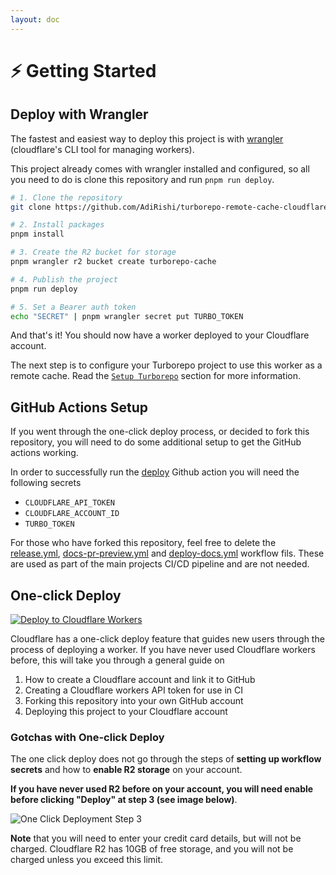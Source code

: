 ```yaml
---
layout: doc
---
```


# ⚡️ Getting Started

## Deploy with Wrangler

The fastest and easiest way to deploy this project is with [wrangler](https://developers.cloudflare.com/workers/wrangler/) (cloudflare's CLI tool for managing workers).

This project already comes with wrangler installed and configured, so all you need to do is clone this repository and run `pnpm run deploy`.

```sh
# 1. Clone the repository
git clone https://github.com/AdiRishi/turborepo-remote-cache-cloudflare.git

# 2. Install packages
pnpm install

# 3. Create the R2 bucket for storage
pnpm wrangler r2 bucket create turborepo-cache

# 4. Publish the project
pnpm run deploy

# 5. Set a Bearer auth token
echo "SECRET" | pnpm wrangler secret put TURBO_TOKEN
```

And that's it! You should now have a worker deployed to your Cloudflare account.

The next step is to configure your Turborepo project to use this worker as a remote cache. Read the [`Setup Turborepo`](/introduction/setup-turborepo) section for more information.

## GitHub Actions Setup

If you went through the one-click deploy process, or decided to fork this repository, you will need to do some additional setup to get the GitHub actions working.

In order to successfully run the [deploy](https://github.com/AdiRishi/turborepo-remote-cache-cloudflare/blob/master/.github/workflows/deploy.yml) Github action you will need the following secrets

-   `CLOUDFLARE_API_TOKEN`
-   `CLOUDFLARE_ACCOUNT_ID`
-   `TURBO_TOKEN`

For those who have forked this repository, feel free to delete the [release.yml](https://github.com/AdiRishi/turborepo-remote-cache-cloudflare/blob/master/.github/workflows/release.yml), [docs-pr-preview.yml](https://github.com/AdiRishi/turborepo-remote-cache-cloudflare/blob/master/.github/workflows/docs-pr-preview.yml) and [deploy-docs.yml](https://github.com/AdiRishi/turborepo-remote-cache-cloudflare/blob/master/.github/workflows/deploy-docs.yml) workflow fils. These are used as part of the main projects CI/CD pipeline and are not needed.

## One-click Deploy

[![Deploy to Cloudflare Workers](https://deploy.workers.cloudflare.com/button)](https://deploy.workers.cloudflare.com/?url=https://github.com/AdiRishi/turborepo-remote-cache-cloudflare)

Cloudflare has a one-click deploy feature that guides new users through the process of deploying a worker. If you have never used Cloudflare workers before, this will take you through a general guide on

1. How to create a Cloudflare account and link it to GitHub
2. Creating a Cloudflare workers API token for use in CI
3. Forking this repository into your own GitHub account
4. Deploying this project to your Cloudflare account

### Gotchas with One-click Deploy

The one click deploy does not go through the steps of **setting up workflow secrets** and how to **enable R2 storage** on your account.

**If you have never used R2 before on your account, you will need enable before clicking "Deploy" at step 3 (see image below)**.

![One Click Deployment Step 3](https://public-assets.turborepo-remote-cache.dev/cdn-cgi/image/width=960,quality=80,format=auto/images/one-click-deploy-preview-step-3.png)

**Note** that you will need to enter your credit card details, but will not be charged. Cloudflare R2 has 10GB of free storage, and you will not be charged unless you exceed this limit.
